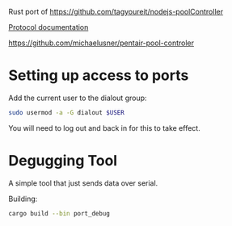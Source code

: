 Rust port of https://github.com/tagyoureit/nodejs-poolController


[Protocol documentation](https://docs.google.com/document/d/1M0KMfXfvbszKeqzu6MUF_7yM6KDHk8cZ5nrH1_OUcAc/edit?usp=sharing)

https://github.com/michaelusner/pentair-pool-controler


# Setting up access to ports

Add the current user to the dialout group: 

```bash
sudo usermod -a -G dialout $USER
```

You will need to log out and back in for this to take effect.

# Degugging Tool

A simple tool that just sends data over serial.

Building:


```bash
cargo build --bin port_debug

```



